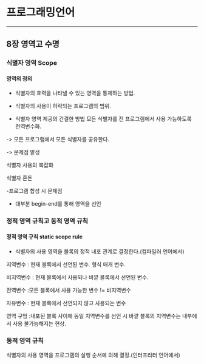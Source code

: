 
# 프로그래밍언어
________________

## 8장 영역고 수명

### 식별자 영역 Scope

#### 영역의 정의
* 식별자의 효력을 나타낼 수 있는 영역을 통제하는 방법.
* 식별자의 사용이 허락되는 프로그램의 범위.
            
* 식별자 영역 제공의 간결한 방법
 모든 식별자를 전 프로그램에서 사용 가능하도록 전역변수화.
 
-> 모든 프로그램에서 모든 식별자를 공유한다.

-> 문제점 발생

식별자 사용의 복잡화

식별자 혼돈

-프로그램 합성 시 문제점


* 대부분 begin-end를 통해 영역을 선언

        
### 정적 영역 규칙고 동적 영역 규칙

#### 정적 영역 규칙 static scope rule

* 식별자의 사용 영역을 블록의 정적 내포 관계로 결정한다.(컴파일러 언어에서)


지역변수 : 현재 블록에서 선언된 변수. 형식 매개 변수.

비지역변수 : 현재 블록에서 사용되나 바깥 블록에서 선언된 변수.

전역변수 :모든 블록에서 사용 가능한 변수 != 비지역변수

자유변수 : 현재 블록에서 선언되지 않고 사용되는 변수

영역 구멍 :내포된 블록 사이에 동일 지역변수를 선언 시 바깥 블록의 지역변수는 내부에서 사용 불가능해지는 현상.


### 동적 영역 규칙

식별자의 사용 영역을 프로그램의 실행 순서에 의해 결정.(인터프리터 언어에서)

